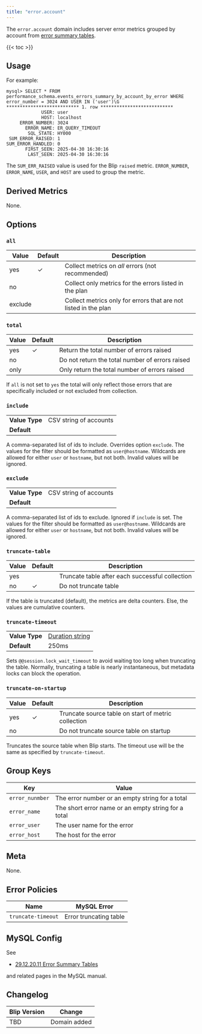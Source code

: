 ```yaml
---
title: "error.account"
---
```


The `error.account` domain includes server error metrics grouped by account from [error summary tables](https://dev.mysql.com/doc/refman/en/performance-schema-error-summary-tables.html).

{{< toc >}}

## Usage 

For example:

```
mysql> SELECT * FROM performance_schema.events_errors_summary_by_account_by_error WHERE error_number = 3024 AND USER IN ('user')\G
*************************** 1. row ***************************
             USER: user
             HOST: localhost
     ERROR_NUMBER: 3024
       ERROR_NAME: ER_QUERY_TIMEOUT
        SQL_STATE: HY000
 SUM_ERROR_RAISED: 1
SUM_ERROR_HANDLED: 0
       FIRST_SEEN: 2025-04-30 16:30:16
        LAST_SEEN: 2025-04-30 16:30:16
```

The `SUM_ERR_RAISED` value is used for the Blip `raised` metric. `ERROR_NUMBER`, `ERROR_NAME`, `USER`, and `HOST` are used to group the metric.

## Derived Metrics

None.

## Options

### `all`

|Value|Default|Description|
|-----|-------|-----------|
|yes  |&check; |Collect metrics on _all_ errors (not recommended)|
|no   | |Collect only metrics for the errors listed in the plan|
|exclude| |Collect metrics only for errors that are not listed in the plan|

### `total`

|Value|Default|Description|
|-----|-------|-----------|
|yes  |&check; |Return the total number of errors raised|
|no   | |Do not return the total number of errors raised|
|only| |Only return the total number of errors raised|

If `all` is not set to `yes` the total will only reflect those errors that are specifically included or not excluded from collection.

### `include`

| | |
|---|---|
|**Value Type**|CSV string of accounts|
|**Default**||

A comma-separated list of ids to include. Overrides option `exclude`. The values for the filter should be formatted as `user@hostname`. Wildcards are allowed for either `user` or `hostname`, but not both. Invalid values will be ignored.

### `exclude`

| | |
|---|---|
|**Value Type**|CSV string of accounts|
|**Default**||

A comma-separated list of ids to exclude. Ignored if `include` is set. The values for the filter should be formatted as `user@hostname`. Wildcards are allowed for either `user` or `hostname`, but not both. Invalid values will be ignored.

### `truncate-table`

|Value|Default|Description|
|---|---|---|
|yes| |Truncate table after each successful collection|
|no|&check; |Do not truncate table|

If the table is truncated (default), the metrics are delta counters.
Else, the values are cumulative counters.

### `truncate-timeout`

| | |
|---|---|
|**Value Type**|[Duration string](https://pkg.go.dev/time#ParseDuration)|250ms|
|**Default**|250ms|

Sets `@@session.lock_wait_timeout` to avoid waiting too long when truncating the table.
Normally, truncating a table is nearly instantaneous, but metadata locks can block the operation.

### `truncate-on-startup`

|Value|Default|Description|
|---|---|---|
|yes|&check;|Truncate source table on start of metric collection|
|no| |Do not truncate source table on startup|

Truncates the source table when Blip starts. The timeout use will be the same as specified by `truncate-timeout`.

## Group Keys

|Key|Value|
|---|---|
|`error_nunmber`|The error number or an empty string for a total|
|`error_name`|The short error name or an empty string for a total|
|`error_user`|The user name for the error|
|`error_host`|The host for the error|

## Meta

None.

## Error Policies

|Name|MySQL Error|
|----|-----------|
|`truncate-timeout`|Error truncating table|

## MySQL Config

See
* [29.12.20.11 Error Summary Tables](https://dev.mysql.com/doc/refman/8.4/en/performance-schema-error-summary-tables.html)

and related pages in the MySQL manual.

## Changelog

|Blip Version|Change|
|------------|------|
|TBD      |Domain added|